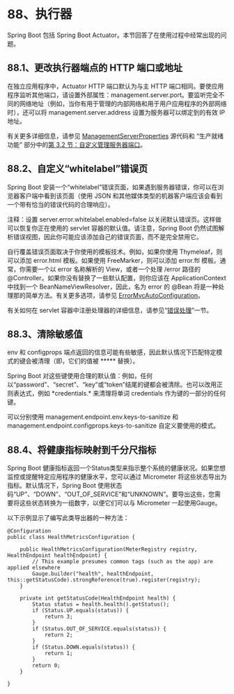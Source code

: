 # 88、执行器

Spring Boot 包括 Spring Boot Actuator。本节回答了在使用过程中经常出现的问题。

## 88.1、更改执行器端点的 HTTP 端口或地址

在独立应用程序中，Actuator HTTP 端口默认为与主 HTTP 端口相同。要使应用程序监听其他端口，请设置外部属性：management.server.port。要监听完全不同的网络地址（例如，当你有用于管理的内部网络和用于用户应用程序的外部网络时），还可以将 management.server.address 设置为服务器可以绑定到的有效 IP 地址。

有关更多详细信息，请参见 [ManagementServerProperties](https://github.com/spring-projects/spring-boot/tree/v2.3.12.RELEASE/spring-boot-project/spring-boot-actuator-autoconfigure/src/main/java/org/springframework/boot/actuate/autoconfigure/web/server/ManagementServerProperties.java) 源代码和 “生产就绪功能” 部分中的[第 3.2 节：自定义管理服务器端口](https://docs.spring.io/spring-boot/docs/2.3.12.RELEASE/reference/html/production-ready-features.html#production-ready-customizing-management-server-port)。

## 88.2、自定义“whitelabel”错误页

Spring Boot 安装一个“whitelabel”错误页面，如果遇到服务器错误，你可以在浏览器客户端中看到该页面（使用 JSON 和其他媒体类型的机器客户端应该会看到一个带有恰当的错误代码的合理响应）。

注释：设置 server.error.whitelabel.enabled=false 以关闭默认错误页。这样做可以恢复你正在使用的 servlet 容器的默认值。请注意，Spring Boot 仍然试图解析错误视图，因此你可能应该添加自己的错误页面，而不是完全禁用它。

自行覆盖错误页面取决于你使用的模板技术。例如，如果你使用 Thymeleaf，则可以添加 error.html 模板。如果使用 FreeMarker，则可以添加 error.ftl 模板。通常，你需要一个以 error 名称解析的 View，或者一个处理 /error 路径的 @Controller。如果你没有替换了一些默认配置，则你应该在 ApplicationContext 中找到一个 BeanNameViewResolver，因此，名为 error 的 @Bean 将是一种处理那的简单方法。有关更多选项，请参见 [ErrorMvcAutoConfiguration](https://github.com/spring-projects/spring-boot/blob/v2.3.12.RELEASE/spring-boot-project/spring-boot-autoconfigure/src/main/java/org/springframework/boot/autoconfigure/web/servlet/error/ErrorMvcAutoConfiguration.java)。

有关如何在 servlet 容器中注册处理器的详细信息，请参见“[错误处理](https://docs.spring.io/spring-boot/docs/2.3.12.RELEASE/reference/html/spring-boot-features.html#boot-features-error-handling)”一节。

## 88.3、清除敏感值

env 和 configprops 端点返回的信息可能有些敏感，因此默认情况下匹配特定模式的键会被清理（即，它们的值被 ***** 替换）。

Spring Boot 对这些键使用合理的默认值：例如，任何以“password”、“secret”、“key”或“token”结尾的键都会被清除。也可以改用正则表达式，例如 \*credentials.\* 来清理将单词 credentials 作为键的一部分的任何键。

可以分别使用 management.endpoint.env.keys-to-sanitize 和 management.endpoint.configprops.keys-to-sanitize 自定义要使用的模式。

## 88.4、将健康指标映射到千分尺指标

Spring Boot 健康指标返回一个Status类型来指示整个系统的健康状况。如果您想监控或提醒特定应用程序的健康水平，您可以通过 Micrometer 将这些状态导出为指标。默认情况下，Spring Boot 使用状态码“UP”、“DOWN”、“OUT_OF_SERVICE”和“UNKNOWN”。要导出这些，您需要将这些状态转换为一组数字，以便它们可以与 Micrometer 一起使用Gauge。

以下示例显示了编写此类导出器的一种方法：
```
@Configuration
public class HealthMetricsConfiguration {

    public HealthMetricsConfiguration(MeterRegistry registry, HealthEndpoint healthEndpoint) {
        // This example presumes common tags (such as the app) are applied elsewhere
        Gauge.builder("health", healthEndpoint, this::getStatusCode).strongReference(true).register(registry);
    }

    private int getStatusCode(HealthEndpoint health) {
        Status status = health.health().getStatus();
        if (Status.UP.equals(status)) {
            return 3;
        }
        if (Status.OUT_OF_SERVICE.equals(status)) {
            return 2;
        }
        if (Status.DOWN.equals(status)) {
            return 1;
        }
        return 0;
    }

}
```